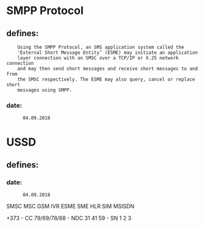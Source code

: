 # SMPP Protocol
   ## defines:
        Using the SMPP Protocol, an SMS application system called the
        'External Short Message Entity’ (ESME) may initiate an application
        layer connection with an SMSC over a TCP/IP or X.25 network connection
        and may then send short messages and receive short messages to and from
        the SMSC respectively. The ESME may also query, cancel or replace short
        messages using SMPP.
        
   ### date:
          04.09.2018
# USSD
   ## defines:
       
   ### date:
          04.09.2018
SMSC
MSC
GSM
IVR
ESME
SME
HLR
SIM
MSISDN

+373 - CC
79/69/78/68 - NDC 
31 41 59 - SN
1
2
3
